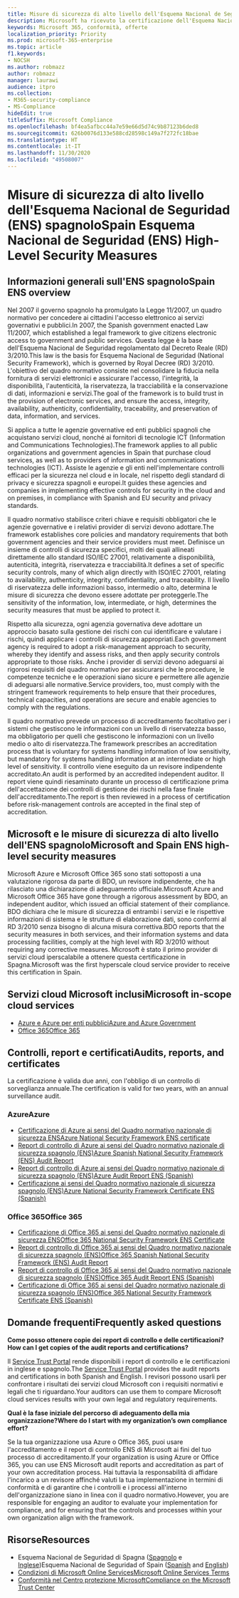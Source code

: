 ```yaml
---
title: Misure di sicurezza di alto livello dell'Esquema Nacional de Seguridad (ENS) spagnolo
description: Microsoft ha ricevuto la certificazione dell'Esquema Nacional de Seguridad spagnolo (quadro normativo nazionale di sicurezza).
keywords: Microsoft 365, conformità, offerte
localization_priority: Priority
ms.prod: microsoft-365-enterprise
ms.topic: article
f1.keywords:
- NOCSH
ms.author: robmazz
author: robmazz
manager: laurawi
audience: itpro
ms.collection:
- M365-security-compliance
- MS-Compliance
hideEdit: true
titleSuffix: Microsoft Compliance
ms.openlocfilehash: bf4ea5afbcc44a7e59e66d5d74c9b87123b6ded8
ms.sourcegitcommit: 626b0076d133e588cd28598c149a7f272fc18bae
ms.translationtype: HT
ms.contentlocale: it-IT
ms.lasthandoff: 11/30/2020
ms.locfileid: "49508007"
---
```

# <a name="spain-esquema-nacional-de-seguridad-ens-high-level-security-measures"></a><span data-ttu-id="a5215-104">Misure di sicurezza di alto livello dell'Esquema Nacional de Seguridad (ENS) spagnolo</span><span class="sxs-lookup"><span data-stu-id="a5215-104">Spain Esquema Nacional de Seguridad (ENS) High-Level Security Measures</span></span>

## <a name="spain-ens-overview"></a><span data-ttu-id="a5215-105">Informazioni generali sull'ENS spagnolo</span><span class="sxs-lookup"><span data-stu-id="a5215-105">Spain ENS overview</span></span>

<span data-ttu-id="a5215-106">Nel 2007 il governo spagnolo ha promulgato la Legge 11/2007, un quadro normativo per concedere ai cittadini l'accesso elettronico ai servizi governativi e pubblici.</span><span class="sxs-lookup"><span data-stu-id="a5215-106">In 2007, the Spanish government enacted Law 11/2007, which established a legal framework to give citizens electronic access to government and public services.</span></span> <span data-ttu-id="a5215-107">Questa legge è la base dell'Esquema Nacional de Seguridad regolamentato dal Decreto Reale (RD) 3/2010.</span><span class="sxs-lookup"><span data-stu-id="a5215-107">This law is the basis for Esquema Nacional de Seguridad (National Security Framework), which is governed by Royal Decree (RD) 3/2010.</span></span> <span data-ttu-id="a5215-108">L'obiettivo del quadro normativo consiste nel consolidare la fiducia nella fornitura di servizi elettronici e assicurare l'accesso, l'integrità, la disponibilità, l'autenticità, la riservatezza, la tracciabilità e la conservazione di dati, informazioni e servizi.</span><span class="sxs-lookup"><span data-stu-id="a5215-108">The goal of the framework is to build trust in the provision of electronic services, and ensure the access, integrity, availability, authenticity, confidentiality, traceability, and preservation of data, information, and services.</span></span>

<span data-ttu-id="a5215-109">Si applica a tutte le agenzie governative ed enti pubblici spagnoli che acquistano servizi cloud, nonché ai fornitori di tecnologie ICT (Information and Communications Technologies).</span><span class="sxs-lookup"><span data-stu-id="a5215-109">The framework applies to all public organizations and government agencies in Spain that purchase cloud services, as well as to providers of information and communications technologies (ICT).</span></span> <span data-ttu-id="a5215-110">Assiste le agenzie e gli enti nell'implementare controlli efficaci per la sicurezza nel cloud e in locale, nel rispetto degli standard di privacy e sicurezza spagnoli e europei.</span><span class="sxs-lookup"><span data-stu-id="a5215-110">It guides these agencies and companies in implementing effective controls for security in the cloud and on premises, in compliance with Spanish and EU security and privacy standards.</span></span>

<span data-ttu-id="a5215-111">Il quadro normativo stabilisce criteri chiave e requisiti obbligatori che le agenzie governative e i relativi provider di servizi devono adottare.</span><span class="sxs-lookup"><span data-stu-id="a5215-111">The framework establishes core policies and mandatory requirements that both government agencies and their service providers must meet.</span></span> <span data-ttu-id="a5215-112">Definisce un insieme di controlli di sicurezza specifici, molti dei quali allineati direttamente allo standard ISO/IEC 27001, relativamente a disponibilità, autenticità, integrità, riservatezza e tracciabilità.</span><span class="sxs-lookup"><span data-stu-id="a5215-112">It defines a set of specific security controls, many of which align directly with ISO/IEC 27001, relating to availability, authenticity, integrity, confidentiality, and traceability.</span></span> <span data-ttu-id="a5215-113">Il livello di riservatezza delle informazioni basso, intermedio o alto, determina le misure di sicurezza che devono essere adottate per proteggerle.</span><span class="sxs-lookup"><span data-stu-id="a5215-113">The sensitivity of the information, low, intermediate, or high, determines the security measures that must be applied to protect it.</span></span>

<span data-ttu-id="a5215-114">Rispetto alla sicurezza, ogni agenzia governativa deve adottare un approccio basato sulla gestione dei rischi con cui identificare e valutare i rischi, quindi applicare i controlli di sicurezza appropriati.</span><span class="sxs-lookup"><span data-stu-id="a5215-114">Each government agency is required to adopt a risk-management approach to security, whereby they identify and assess risks, and then apply security controls appropriate to those risks.</span></span> <span data-ttu-id="a5215-115">Anche i provider di servizi devono adeguarsi ai rigorosi requisiti del quadro normativo per assicurarsi che le procedure, le competenze tecniche e le operazioni siano sicure e permettere alle agenzie di adeguarsi alle normative.</span><span class="sxs-lookup"><span data-stu-id="a5215-115">Service providers, too, must comply with the stringent framework requirements to help ensure that their procedures, technical capacities, and operations are secure and enable agencies to comply with the regulations.</span></span>

<span data-ttu-id="a5215-116">Il quadro normativo prevede un processo di accreditamento facoltativo per i sistemi che gestiscono le informazioni con un livello di riservatezza basso, ma obbligatorio per quelli che gestiscono le informazioni con un livello medio o alto di riservatezza.</span><span class="sxs-lookup"><span data-stu-id="a5215-116">The framework prescribes an accreditation process that is voluntary for systems handling information of low sensitivity, but mandatory for systems handling information at an intermediate or high level of sensitivity.</span></span> <span data-ttu-id="a5215-117">Il controllo viene eseguito da un revisore indipendente accreditato.</span><span class="sxs-lookup"><span data-stu-id="a5215-117">An audit is performed by an accredited independent auditor.</span></span> <span data-ttu-id="a5215-118">Il report viene quindi riesaminato durante un processo di certificazione prima dell'accettazione dei controlli di gestione dei rischi nella fase finale dell'accreditamento.</span><span class="sxs-lookup"><span data-stu-id="a5215-118">The report is then reviewed in a process of certification before risk-management controls are accepted in the final step of accreditation.</span></span>

## <a name="microsoft-and-spain-ens-high-level-security-measures"></a><span data-ttu-id="a5215-119">Microsoft e le misure di sicurezza di alto livello dell'ENS spagnolo</span><span class="sxs-lookup"><span data-stu-id="a5215-119">Microsoft and Spain ENS high-level security measures</span></span>

<span data-ttu-id="a5215-120">Microsoft Azure e Microsoft Office 365 sono stati sottoposti a una valutazione rigorosa da parte di BDO, un revisore indipendente, che ha rilasciato una dichiarazione di adeguamento ufficiale.</span><span class="sxs-lookup"><span data-stu-id="a5215-120">Microsoft Azure and Microsoft Office 365 have gone through a rigorous assessment by BDO, an independent auditor, which issued an official statement of their compliance.</span></span> <span data-ttu-id="a5215-121">BDO dichiara che le misure di sicurezza di entrambi i servizi e le rispettive informazioni di sistema e le strutture di elaborazione dati, sono conformi al RD 3/2010 senza bisogno di alcuna misura correttiva.</span><span class="sxs-lookup"><span data-stu-id="a5215-121">BDO reports that the security measures in both services, and their information systems and data processing facilities, comply at the high level with RD 3/2010 without requiring any corrective measures.</span></span> <span data-ttu-id="a5215-122">Microsoft è stato il primo provider di servizi cloud iperscalabile a ottenere questa certificazione in Spagna.</span><span class="sxs-lookup"><span data-stu-id="a5215-122">Microsoft was the first hyperscale cloud service provider to receive this certification in Spain.</span></span>

## <a name="microsoft-in-scope-cloud-services"></a><span data-ttu-id="a5215-123">Servizi cloud Microsoft inclusi</span><span class="sxs-lookup"><span data-stu-id="a5215-123">Microsoft in-scope cloud services</span></span>

- [<span data-ttu-id="a5215-124">Azure e Azure per enti pubblici</span><span class="sxs-lookup"><span data-stu-id="a5215-124">Azure and Azure Government</span></span>](https://aka.ms/AzureCompliance)
- [<span data-ttu-id="a5215-125">Office 365</span><span class="sxs-lookup"><span data-stu-id="a5215-125">Office 365</span></span>](https://go.microsoft.com/fwlink/p/?LinkID=2077751)

## <a name="audits-reports-and-certificates"></a><span data-ttu-id="a5215-126">Controlli, report e certificati</span><span class="sxs-lookup"><span data-stu-id="a5215-126">Audits, reports, and certificates</span></span>

<span data-ttu-id="a5215-127">La certificazione è valida due anni, con l'obbligo di un controllo di sorveglianza annuale.</span><span class="sxs-lookup"><span data-stu-id="a5215-127">The certification is valid for two years, with an annual surveillance audit.</span></span>

### <a name="azure"></a><span data-ttu-id="a5215-128">Azure</span><span class="sxs-lookup"><span data-stu-id="a5215-128">Azure</span></span>

- [<span data-ttu-id="a5215-129">Certificazione di Azure ai sensi del Quadro normativo nazionale di sicurezza ENS</span><span class="sxs-lookup"><span data-stu-id="a5215-129">Azure National Security Framework ENS certificate</span></span>](https://aka.ms/AzureNationalSecurityFrameworkENSCertificate)
- [<span data-ttu-id="a5215-130">Report di controllo di Azure ai sensi del Quadro normativo nazionale di sicurezza spagnolo (ENS)</span><span class="sxs-lookup"><span data-stu-id="a5215-130">Azure Spanish National Security Framework (ENS) Audit Report</span></span>](https://aka.ms/AzureNationalSecurityFrameworkAuditReport)
- [<span data-ttu-id="a5215-131">Report di controllo di Azure ai sensi del Quadro normativo nazionale di sicurezza spagnolo (ENS)</span><span class="sxs-lookup"><span data-stu-id="a5215-131">Azure Audit Report ENS (Spanish)</span></span>](https://aka.ms/AzureInformeAuditoriaENS)
- [<span data-ttu-id="a5215-132">Certificazione ai sensi del Quadro normativo nazionale di sicurezza spagnolo (ENS)</span><span class="sxs-lookup"><span data-stu-id="a5215-132">Azure National Security Framework Certificate ENS (Spanish)</span></span>](https://aka.ms/AzureNationalSecurityFrameworkCertificadoENS)

### <a name="office-365"></a><span data-ttu-id="a5215-133">Office 365</span><span class="sxs-lookup"><span data-stu-id="a5215-133">Office 365</span></span>

- [<span data-ttu-id="a5215-134">Certificazione di Office 365 ai sensi del Quadro normativo nazionale di sicurezza ENS</span><span class="sxs-lookup"><span data-stu-id="a5215-134">Office 365 National Security Framework ENS Certificate</span></span>](https://aka.ms/Office365NationalSecurityFrameworkENSCertificate)
- [<span data-ttu-id="a5215-135">Report di controllo di Office 365 ai sensi del Quadro normativo nazionale di sicurezza spagnolo (ENS)</span><span class="sxs-lookup"><span data-stu-id="a5215-135">Office 365 Spanish National Security Framework (ENS) Audit Report</span></span>](https://aka.ms/Office365NationalSecurityFrameworkAuditReport)
- [<span data-ttu-id="a5215-136">Report di controllo di Office 365 ai sensi del Quadro normativo nazionale di sicurezza spagnolo (ENS)</span><span class="sxs-lookup"><span data-stu-id="a5215-136">Office 365 Audit Report ENS (Spanish)</span></span>](https://aka.ms/Office365InformeAuditoriaENS)
- [<span data-ttu-id="a5215-137">Certificazione di Office 365 ai sensi del Quadro normativo nazionale di sicurezza spagnolo (ENS)</span><span class="sxs-lookup"><span data-stu-id="a5215-137">Office 365 National Security Framework Certificate ENS (Spanish)</span></span>](https://aka.ms/Office365NationalSecurityFrameworkCertificadoENS)

## <a name="frequently-asked-questions"></a><span data-ttu-id="a5215-138">Domande frequenti</span><span class="sxs-lookup"><span data-stu-id="a5215-138">Frequently asked questions</span></span>

<span data-ttu-id="a5215-139">**Come posso ottenere copie dei report di controllo e delle certificazioni?**</span><span class="sxs-lookup"><span data-stu-id="a5215-139">**How can I get copies of the audit reports and certifications?**</span></span>

<span data-ttu-id="a5215-140">Il [Service Trust Portal](https://aka.ms/stphelp) rende disponibili i report di controllo e le certificazioni in inglese e spagnolo.</span><span class="sxs-lookup"><span data-stu-id="a5215-140">The [Service Trust Portal](https://aka.ms/stphelp) provides the audit reports and certifications in both Spanish and English.</span></span> <span data-ttu-id="a5215-141">I revisori possono usarli per confrontare i risultati dei servizi cloud Microsoft con i requisiti normativi e legali che ti riguardano.</span><span class="sxs-lookup"><span data-stu-id="a5215-141">Your auditors can use them to compare Microsoft cloud services results with your own legal and regulatory requirements.</span></span>

<span data-ttu-id="a5215-142">**Qual è la fase iniziale del percorso di adeguamento della mia organizzazione?**</span><span class="sxs-lookup"><span data-stu-id="a5215-142">**Where do I start with my organization’s own compliance effort?**</span></span>

<span data-ttu-id="a5215-143">Se la tua organizzazione usa Azure o Office 365, puoi usare l'accreditamento e il report di controllo ENS di Microsoft ai fini del tuo processo di accreditamento.</span><span class="sxs-lookup"><span data-stu-id="a5215-143">If your organization is using Azure or Office 365, you can use ENS Microsoft audit reports and accreditation as part of your own accreditation process.</span></span> <span data-ttu-id="a5215-144">Hai tuttavia la responsabilità di affidare l'incarico a un revisore affinché valuti la tua implementazione in termini di conformità e di garantire che i controlli e i processi all'interno dell'organizzazione siano in linea con il quadro normativo.</span><span class="sxs-lookup"><span data-stu-id="a5215-144">However, you are responsible for engaging an auditor to evaluate your implementation for compliance, and for ensuring that the controls and processes within your own organization align with the framework.</span></span>

## <a name="resources"></a><span data-ttu-id="a5215-145">Risorse</span><span class="sxs-lookup"><span data-stu-id="a5215-145">Resources</span></span>

- <span data-ttu-id="a5215-146">Esquema Nacional de Seguridad di Spagna ([Spagnolo](https://administracionelectronica.gob.es/pae_Home/pae_Estrategias/pae_Seguridad_Inicio/pae_Esquema_Nacional_de_Seguridad.html?idioma=sp#.Vwxp82mcGM8) e [Inglese](https://administracionelectronica.gob.es/pae_Home/pae_Estrategias/pae_Seguridad_Inicio/pae_Esquema_Nacional_de_Seguridad.html?idioma=en#.VwvcgmmcGM9))</span><span class="sxs-lookup"><span data-stu-id="a5215-146">Esquema Nacional de Seguridad of Spain ([Spanish](https://administracionelectronica.gob.es/pae_Home/pae_Estrategias/pae_Seguridad_Inicio/pae_Esquema_Nacional_de_Seguridad.html?idioma=sp#.Vwxp82mcGM8) and [English](https://administracionelectronica.gob.es/pae_Home/pae_Estrategias/pae_Seguridad_Inicio/pae_Esquema_Nacional_de_Seguridad.html?idioma=en#.VwvcgmmcGM9))</span></span>
- [<span data-ttu-id="a5215-147">Condizioni di Microsoft Online Services</span><span class="sxs-lookup"><span data-stu-id="a5215-147">Microsoft Online Services Terms</span></span>](https://aka.ms/Online-Services-Terms)
- [<span data-ttu-id="a5215-148">Conformità nel Centro protezione Microsoft</span><span class="sxs-lookup"><span data-stu-id="a5215-148">Compliance on the Microsoft Trust Center</span></span>](https://www.microsoft.com/trust-center/compliance/compliance-overview)
